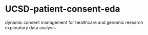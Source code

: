 # UCSD-patient-consent-eda

dynamic consent management for healthcare and genomic research exploratory data analysis
